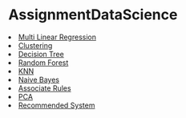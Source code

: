 # AssignmentDataScience
<ui>
  <li>
<a href="https://github.com/VidyaSurbhi/_Multi-Linear-Regression">Multi Linear Regression</a></li>
<li><a href="https://github.com/VidyaSurbhi/Clustering">Clustering</a></li>
<li><a href="https://github.com/VidyaSurbhi/Decision-Tree">Decision Tree</a></li>
<li><a href="https://github.com/VidyaSurbhi/Random-Forest">Random Forest</a></li>
<li><a href="https://github.com/VidyaSurbhi/KNN">KNN</a></li>
<li><a href="https://github.com/VidyaSurbhi/Naive-Bayes-Train-and-Test">Naive Bayes</a></li>
<li><a href="https://github.com/VidyaSurbhi/Association-Rules">Associate Rules</a></li>
<li><a href="https://github.com/VidyaSurbhi/PCA">PCA</a></li>
<li><a href="https://github.com/VidyaSurbhi/Recommendation-Book-System">Recommended System</a></li></ui>

